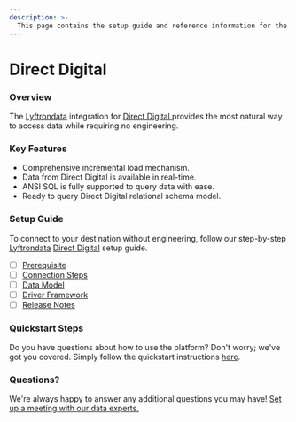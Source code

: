 ```yaml
---
description: >-
  This page contains the setup guide and reference information for the Direct Digital source connector.
---
```


# Direct Digital

### Overview

The [Lyftrondata](https://www.lyftrondata.com/) integration for [Direct Digital](https://www.lyftrondata.com/integration/direct-digital/)[ ](https://www.lyftrondata.com/integration/direct-digital/)provides the most natural way to access data while requiring no engineering.

### Key Features

* Comprehensive incremental load mechanism.
* Data from Direct Digital is available in real-time.&#x20;
* ANSI SQL is fully supported to query data with ease.
* Ready to query Direct Digital relational schema model.

### Setup Guide

To connect to your destination without engineering, follow our step-by-step [Lyftrondata](https://www.lyftrondata.com/)  [Direct Digital](https://www.lyftrondata.com/integration/direct-digital/) setup guide.

* [ ] [Prerequisite](../../marketing-analytics/direct-digital/prerequisite.md)
* [ ] [Connection Steps](../../marketing-analytics/direct-digital/connection-steps.md)
* [ ] [Data Model](../../marketing-analytics/direct-digital/data-model/)
* [ ] [Driver Framework](../../marketing-analytics/direct-digital/driver-framework/)
* [ ] [Release Notes](../../marketing-analytics/direct-digital/release-notes.md)

### Quickstart Steps

Do you have questions about how to use the platform? Don't worry; we've got you covered. Simply follow the quickstart instructions [here](../../../quickstart-steps.md).

### Questions? <a href="#questions" id="questions"></a>

We're always happy to answer any additional questions you may have! [Set up a meeting with our data experts.](https://www.lyftrondata.com/book-a-meeting/)

